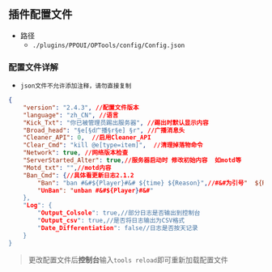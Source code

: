 ## 插件配置文件

- 路径
    - `./plugins/PPOUI/OPTools/config/Config.json`

### 配置文件详解

- `json文件不允许添加注释，请勿直接复制`  

```json
{
    "version": "2.4.3", //配置文件版本
    "language": "zh_CN", //语言
    "Kick_Txt": "你已被管理员踢出服务器", //踢出时默认显示内容
    "Broad_head": "§e[§d广播§r§e] §r", //广播消息头
    "Cleaner_API": 0,  //启用Cleaner_API
    "Clear_Cmd": "kill @e[type=item]",  //清理掉落物命令
    "Network": true, //网络版本检查
    "ServerStarted_Alter": true,//服务器启动时 修改初始内容  如motd等
    "Motd_txt": "",//motd内容
    "Ban_Cmd": {//具体看更新日志2.1.2
        "Ban": "ban #&#${Player}#&# ${time} ${Reason}",//#&#为引号"  ${Player}玩家  ${time}时间 ${Reason}原因
        "UnBan": "unban #&#${Player}#&#"
    },
    "Log": {
        "Output_Colsole": true,//部分日志是否输出到控制台
        "Output_csv": true,//是否将日志输出为CSV格式
        "Date_Differentiation": false//日志是否按天记录
    }
}
```

> 更改配置文件后**控制台**输入`tools reload`即可重新加载配置文件  